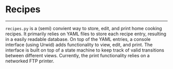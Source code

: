 # Recipes
---
`recipes.py` is  a (semi) convient way to store, edit, and print home cooking recipes.
It primarily relies on YAML files to store each recipe entry, resulting in a easily readable database.
On top of the YAML entries, a console interface (using Urwid) adds functionality to view, edit, and print.
The interface is built on top of a state machine to keep track of valid transitions between different views.
Currently, the print functionality relies on a networked FTP printer.
